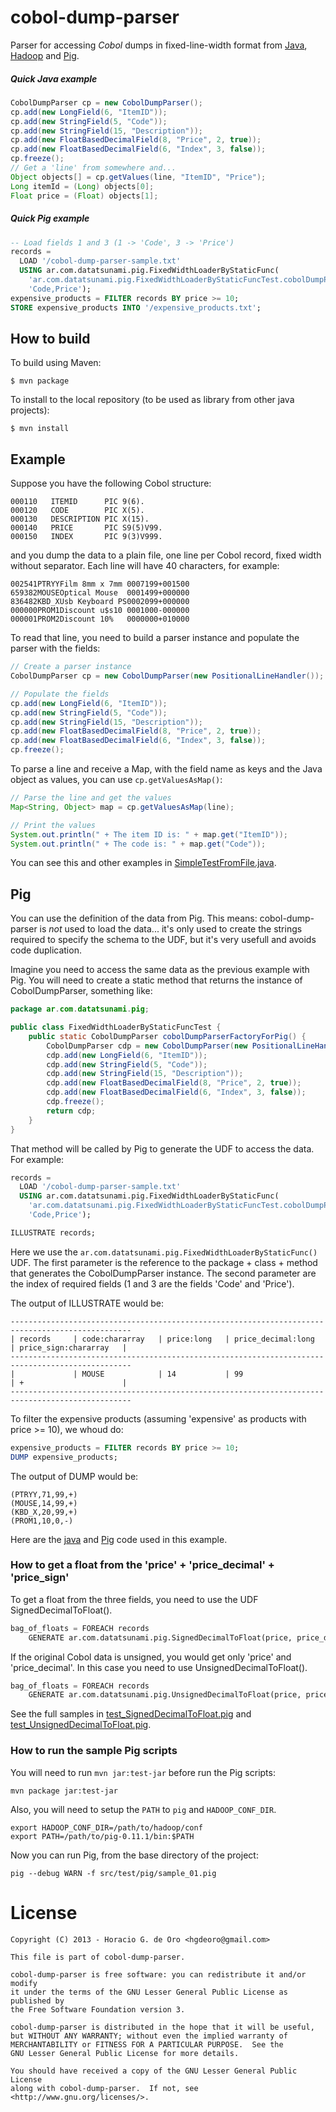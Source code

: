 cobol-dump-parser
=================

Parser for accessing *Cobol* dumps in fixed-line-width format from
[Java](http://www.java.com/), [Hadoop](https://hadoop.apache.org/) and [Pig](https://pig.apache.org/).

##### Quick Java example

```java
CobolDumpParser cp = new CobolDumpParser();
cp.add(new LongField(6, "ItemID"));
cp.add(new StringField(5, "Code"));
cp.add(new StringField(15, "Description"));
cp.add(new FloatBasedDecimalField(8, "Price", 2, true));
cp.add(new FloatBasedDecimalField(6, "Index", 3, false));
cp.freeze();
// Get a 'line' from somewhere and...
Object objects[] = cp.getValues(line, "ItemID", "Price");
Long itemId = (Long) objects[0];
Float price = (Float) objects[1];
```

##### Quick Pig example

```sql
-- Load fields 1 and 3 (1 -> 'Code', 3 -> 'Price')
records =
  LOAD '/cobol-dump-parser-sample.txt'
  USING ar.com.datatsunami.pig.FixedWidthLoaderByStaticFunc(
    'ar.com.datatsunami.pig.FixedWidthLoaderByStaticFuncTest.cobolDumpParserFactoryForPig',
    'Code,Price');
expensive_products = FILTER records BY price >= 10;
STORE expensive_products INTO '/expensive_products.txt';
```

## How to build

To build using Maven:

    $ mvn package

To install to the local repository (to be used as library from other java projects):

    $ mvn install

## Example

Suppose you have the following Cobol structure:

```cobol
000110   ITEMID      PIC 9(6).
000120   CODE        PIC X(5).
000130   DESCRIPTION PIC X(15).
000140   PRICE       PIC S9(5)V99.
000150   INDEX       PIC 9(3)V999.
```

and you dump the data to a plain file, one line per Cobol record, fixed width without separator. Each line will have 40 characters, for example:

```
002541PTRYYFilm 8mm x 7mm 0007199+001500
659382MOUSEOptical Mouse  0001499+000000
836482KBD_XUsb Keyboard PS0002099+000000
000000PROM1Discount u$s10 0001000-000000
000001PROM2Discount 10%   0000000+010000
```

To read that line, you need to build a parser instance and populate the parser with the fields:

```java
// Create a parser instance
CobolDumpParser cp = new CobolDumpParser(new PositionalLineHandler());

// Populate the fields
cp.add(new LongField(6, "ItemID"));
cp.add(new StringField(5, "Code"));
cp.add(new StringField(15, "Description"));
cp.add(new FloatBasedDecimalField(8, "Price", 2, true));
cp.add(new FloatBasedDecimalField(6, "Index", 3, false));
cp.freeze();
```

To parse a line and receive a Map, with the field name as keys and the Java object as values, you can use `cp.getValuesAsMap()`:

```java
// Parse the line and get the values
Map<String, Object> map = cp.getValuesAsMap(line);

// Print the values
System.out.println(" + The item ID is: " + map.get("ItemID"));
System.out.println(" + The code is: " + map.get("Code"));
```

You can see this and other examples in [SimpleTestFromFile.java](src/test/java/ar/com/datatsunami/bigdata/cobol/SimpleTestFromFile.java).

## Pig

You can use the definition of the data from Pig. This means: cobol-dump-parser is *not* used to load the data... it's only used to create the strings required to specify the schema to the UDF, but it's very usefull and avoids code duplication.

Imagine you need to access the same data as the previous example with Pig. You will need to create a static method that returns the instance of CobolDumpParser, something like:

```java
package ar.com.datatsunami.pig;

public class FixedWidthLoaderByStaticFuncTest {
	public static CobolDumpParser cobolDumpParserFactoryForPig() {
		CobolDumpParser cdp = new CobolDumpParser(new PositionalLineHandler());
		cdp.add(new LongField(6, "ItemID"));
		cdp.add(new StringField(5, "Code"));
		cdp.add(new StringField(15, "Description"));
		cdp.add(new FloatBasedDecimalField(8, "Price", 2, true));
		cdp.add(new FloatBasedDecimalField(6, "Index", 3, false));
		cdp.freeze();
		return cdp;
	}
}
```

That method will be called by Pig to generate the UDF to access the data. For example:

```sql
records =
  LOAD '/cobol-dump-parser-sample.txt'
  USING ar.com.datatsunami.pig.FixedWidthLoaderByStaticFunc(
    'ar.com.datatsunami.pig.FixedWidthLoaderByStaticFuncTest.cobolDumpParserFactoryForPig',
    'Code,Price');

ILLUSTRATE records;
```

Here we use the `ar.com.datatsunami.pig.FixedWidthLoaderByStaticFunc()` UDF. The first parameter is
the reference to the package + class + method that generates the CobolDumpParser instance. The second
parameter are the index of required fields (1 and 3 are the fields 'Code' and 'Price').

The output of ILLUSTRATE would be:

```
-------------------------------------------------------------------------------------------------
| records     | code:chararray   | price:long   | price_decimal:long   | price_sign:chararray   | 
-------------------------------------------------------------------------------------------------
|             | MOUSE            | 14           | 99                   | +                      | 
-------------------------------------------------------------------------------------------------
```

To filter the expensive products (assuming 'expensive' as products with price >= 10), we whoud do:

```sql
expensive_products = FILTER records BY price >= 10;
DUMP expensive_products;
```

The output of DUMP would be:

```
(PTRYY,71,99,+)
(MOUSE,14,99,+)
(KBD_X,20,99,+)
(PROM1,10,0,-)
```

Here are the [java](src/test/java/ar/com/datatsunami/pig/FixedWidthLoaderByStaticFuncTest.java)
and [Pig](src/test/pig/sample_03_dump_expensive_products.pig) code used in this example.

### How to get a float from the 'price' + 'price_decimal' + 'price_sign'

To get a float from the three fields, you need to use the UDF SignedDecimalToFloat().

```sql
bag_of_floats = FOREACH records
	GENERATE ar.com.datatsunami.pig.SignedDecimalToFloat(price, price_decimal, price_sign, 2);
```

If the original Cobol data is unsigned, you would get only 'price' and 'price_decimal'. In this case
you need to use UnsignedDecimalToFloat().

```sql
bag_of_floats = FOREACH records
	GENERATE ar.com.datatsunami.pig.UnsignedDecimalToFloat(price, price_decimal, 2);
```

See the full samples in [test_SignedDecimalToFloat.pig](src/test/pig/test_SignedDecimalToFloat.pig)
and [test_UnsignedDecimalToFloat.pig](src/test/pig/test_UnsignedDecimalToFloat.pig).

### How to run the sample Pig scripts

You will need to run `mvn jar:test-jar` before run the Pig scripts:

```shell
mvn package jar:test-jar
```

Also, you will need to setup the `PATH` to `pig` and `HADOOP_CONF_DIR`.

```shell
export HADOOP_CONF_DIR=/path/to/hadoop/conf
export PATH=/path/to/pig-0.11.1/bin:$PATH
```

Now you can run Pig, from the base directory of the project:

```shell
pig --debug WARN -f src/test/pig/sample_01.pig
```

<!--

## Hadoop

To avoid converting to String(), and use Hadoop's Text instances:

	// Taken from src/test/java/ar/com/datatsunami/bigdata/cobol/linehandler/PositionalLineHandlerForHadoopTest.java

	// setup() { ... }
	
	Text OUTPUT_KEY = new Text();
	Text OUTPUT_VALUE = new Text();
	
	int cobolFieldWithKey = cp.getFieldIndexFromFieldName("Code");
	int cobolFieldWithValue = cp.getFieldIndexFromFieldName("Description");
	
	// map() { ... }
	
	Text inputValue = LineHandlerTestUtils.line1AsText;
	
	cp.copyValueToText(inputValue, cobolFieldWithKey, OUTPUT_KEY);
	cp.copyValueToText(inputValue, cobolFieldWithValue, OUTPUT_VALUE);

TODO: add example with `PositionalLineHandler` + `CobolDumpParser.getItemsValues()`


## Performance

Using `CobolDumpParser.getItemsWithLabels()` I've processed a dump with 45.000.000 lines (> 8GB) and took 6 minutes.

Using `PositionalLineHandler` and `CobolDumpParser.getItemsValues()` I've processed the same dump (45.000.000 lines) and took 3 minutes 45 seconds.

TODO: check performance of `copyItemsValuesByFieldIndexes(Text text, int[] fieldIndexes, Text[] out)`. That method uses Text's byte[] buffers, avoiding converting to String.

-->

# License

    Copyright (C) 2013 - Horacio G. de Oro <hgdeoro@gmail.com>

    This file is part of cobol-dump-parser.

    cobol-dump-parser is free software: you can redistribute it and/or modify
    it under the terms of the GNU Lesser General Public License as published by
    the Free Software Foundation version 3.

    cobol-dump-parser is distributed in the hope that it will be useful,
    but WITHOUT ANY WARRANTY; without even the implied warranty of
    MERCHANTABILITY or FITNESS FOR A PARTICULAR PURPOSE.  See the
    GNU Lesser General Public License for more details.

    You should have received a copy of the GNU Lesser General Public License
    along with cobol-dump-parser.  If not, see <http://www.gnu.org/licenses/>.

